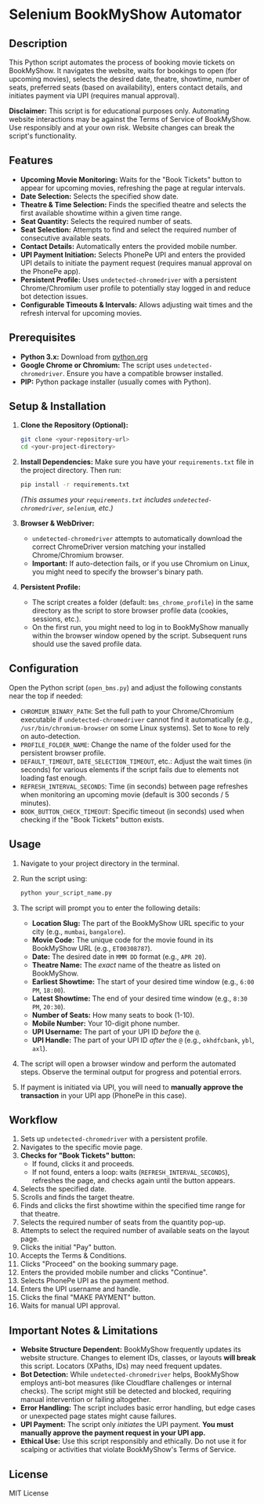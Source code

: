 # Selenium BookMyShow Automator

## Description

This Python script automates the process of booking movie tickets on BookMyShow. It navigates the website, waits for bookings to open (for upcoming movies), selects the desired date, theatre, showtime, number of seats, preferred seats (based on availability), enters contact details, and initiates payment via UPI (requires manual approval).

**Disclaimer:** This script is for educational purposes only. Automating website interactions may be against the Terms of Service of BookMyShow. Use responsibly and at your own risk. Website changes can break the script's functionality.

## Features

* **Upcoming Movie Monitoring:** Waits for the "Book Tickets" button to appear for upcoming movies, refreshing the page at regular intervals.
* **Date Selection:** Selects the specified show date.
* **Theatre & Time Selection:** Finds the specified theatre and selects the first available showtime within a given time range.
* **Seat Quantity:** Selects the required number of seats.
* **Seat Selection:** Attempts to find and select the required number of consecutive available seats.
* **Contact Details:** Automatically enters the provided mobile number.
* **UPI Payment Initiation:** Selects PhonePe UPI and enters the provided UPI details to initiate the payment request (requires manual approval on the PhonePe app).
* **Persistent Profile:** Uses `undetected-chromedriver` with a persistent Chrome/Chromium user profile to potentially stay logged in and reduce bot detection issues.
* **Configurable Timeouts & Intervals:** Allows adjusting wait times and the refresh interval for upcoming movies.

## Prerequisites

* **Python 3.x:** Download from [python.org](https://www.python.org/)
* **Google Chrome or Chromium:** The script uses `undetected-chromedriver`. Ensure you have a compatible browser installed.
* **PIP:** Python package installer (usually comes with Python).

## Setup & Installation

1.  **Clone the Repository (Optional):**
    ```bash
    git clone <your-repository-url>
    cd <your-project-directory>
    ```
2.  **Install Dependencies:**
    Make sure you have your `requirements.txt` file in the project directory. Then run:
    ```bash
    pip install -r requirements.txt
    ```
    *(This assumes your `requirements.txt` includes `undetected-chromedriver`, `selenium`, etc.)*

3.  **Browser & WebDriver:**
    * `undetected-chromedriver` attempts to automatically download the correct ChromeDriver version matching your installed Chrome/Chromium browser.
    * **Important:** If auto-detection fails, or if you use Chromium on Linux, you might need to specify the browser's binary path.

4.  **Persistent Profile:**
    * The script creates a folder (default: `bms_chrome_profile`) in the same directory as the script to store browser profile data (cookies, sessions, etc.).
    * On the first run, you might need to log in to BookMyShow manually within the browser window opened by the script. Subsequent runs should use the saved profile data.

## Configuration

Open the Python script (`open_bms.py`) and adjust the following constants near the top if needed:

* `CHROMIUM_BINARY_PATH`: Set the full path to your Chrome/Chromium executable if `undetected-chromedriver` cannot find it automatically (e.g., `/usr/bin/chromium-browser` on some Linux systems). Set to `None` to rely on auto-detection.
* `PROFILE_FOLDER_NAME`: Change the name of the folder used for the persistent browser profile.
* `DEFAULT_TIMEOUT`, `DATE_SELECTION_TIMEOUT`, etc.: Adjust the wait times (in seconds) for various elements if the script fails due to elements not loading fast enough.
* `REFRESH_INTERVAL_SECONDS`: Time (in seconds) between page refreshes when monitoring an upcoming movie (default is 300 seconds / 5 minutes).
* `BOOK_BUTTON_CHECK_TIMEOUT`: Specific timeout (in seconds) used when checking if the "Book Tickets" button exists.

## Usage

1.  Navigate to your project directory in the terminal.
2.  Run the script using:
    ```bash
    python your_script_name.py
    ```
3.  The script will prompt you to enter the following details:
    * **Location Slug:** The part of the BookMyShow URL specific to your city (e.g., `mumbai`, `bangalore`).
    * **Movie Code:** The unique code for the movie found in its BookMyShow URL (e.g., `ET00308787`).
    * **Date:** The desired date in `MMM DD` format (e.g., `APR 20`).
    * **Theatre Name:** The *exact* name of the theatre as listed on BookMyShow.
    * **Earliest Showtime:** The start of your desired time window (e.g., `6:00 PM`, `18:00`).
    * **Latest Showtime:** The end of your desired time window (e.g., `8:30 PM`, `20:30`).
    * **Number of Seats:** How many seats to book (1-10).
    * **Mobile Number:** Your 10-digit phone number.
    * **UPI Username:** The part of your UPI ID *before* the `@`.
    * **UPI Handle:** The part of your UPI ID *after* the `@` (e.g., `okhdfcbank`, `ybl`, `axl`).

4.  The script will open a browser window and perform the automated steps. Observe the terminal output for progress and potential errors.
5.  If payment is initiated via UPI, you will need to **manually approve the transaction** in your UPI app (PhonePe in this case).

## Workflow

1.  Sets up `undetected-chromedriver` with a persistent profile.
2.  Navigates to the specific movie page.
3.  **Checks for "Book Tickets" button:**
    * If found, clicks it and proceeds.
    * If not found, enters a loop: waits (`REFRESH_INTERVAL_SECONDS`), refreshes the page, and checks again until the button appears.
4.  Selects the specified date.
5.  Scrolls and finds the target theatre.
6.  Finds and clicks the first showtime within the specified time range for that theatre.
7.  Selects the required number of seats from the quantity pop-up.
8.  Attempts to select the required number of available seats on the layout page.
9.  Clicks the initial "Pay" button.
10. Accepts the Terms & Conditions.
11. Clicks "Proceed" on the booking summary page.
12. Enters the provided mobile number and clicks "Continue".
13. Selects PhonePe UPI as the payment method.
14. Enters the UPI username and handle.
15. Clicks the final "MAKE PAYMENT" button.
16. Waits for manual UPI approval.

## Important Notes & Limitations

* **Website Structure Dependent:** BookMyShow frequently updates its website structure. Changes to element IDs, classes, or layouts **will break** this script. Locators (XPaths, IDs) may need frequent updates.
* **Bot Detection:** While `undetected-chromedriver` helps, BookMyShow employs anti-bot measures (like Cloudflare challenges or internal checks). The script might still be detected and blocked, requiring manual intervention or failing altogether.
* **Error Handling:** The script includes basic error handling, but edge cases or unexpected page states might cause failures.
* **UPI Payment:** The script only *initiates* the UPI payment. **You must manually approve the payment request in your UPI app.**
* **Ethical Use:** Use this script responsibly and ethically. Do not use it for scalping or activities that violate BookMyShow's Terms of Service.

## License

MIT License
